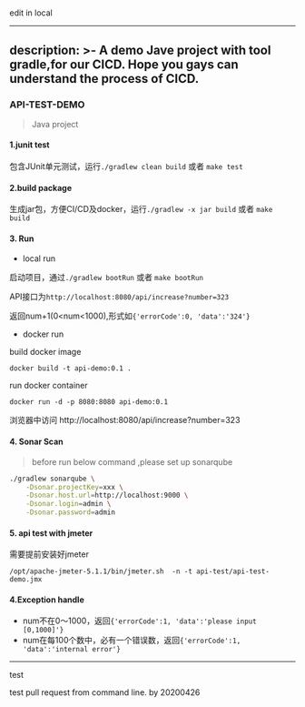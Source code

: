 #
edit in local

---
description: >-
  A demo Jave project with tool gradle,for our CICD.
  Hope you gays can understand the process of CICD.
---


### API-TEST-DEMO
>Java project



#### 1.junit test
包含JUnit单元测试，运行`./gradlew clean build` 或者 `make test`

#### 2.build package
生成jar包，方便CI/CD及docker，运行`./gradlew -x jar build` 或者 `make build`

#### 3. Run

- local run
 
启动项目，通过`./gradlew bootRun` 或者 `make bootRun`

API接口为`http://localhost:8080/api/increase?number=323`

返回num+1(0<num<1000),形式如`{'errorCode':0, 'data':'324'}`

- docker run

build docker image

`docker build -t api-demo:0.1 .`

run docker container

`docker run -d -p 8080:8080 api-demo:0.1 `

浏览器中访问 http://localhost:8080/api/increase?number=323


#### 4. Sonar Scan
>before run below command ,please set up sonarqube

```bash
./gradlew sonarqube \
    -Dsonar.projectKey=xxx \
    -Dsonar.host.url=http://localhost:9000 \
    -Dsonar.login=admin \
    -Dsonar.password=admin
```

#### 5. api test with jmeter

需要提前安装好jmeter

`/opt/apache-jmeter-5.1.1/bin/jmeter.sh  -n -t api-test/api-test-demo.jmx`


#### 4.Exception handle
- num不在0～1000，返回`{'errorCode':1, 'data':'please input [0,1000]'}`
- num在每100个数中，必有一个错误数，返回`{'errorCode':1, 'data':'internal error'}`

---
test

test pull request from command line. by 20200426
